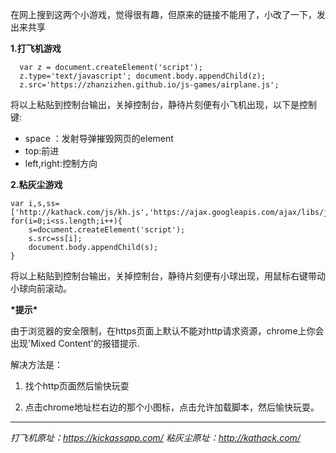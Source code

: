 在网上搜到这两个小游戏，觉得很有趣，但原来的链接不能用了，小改了一下，发出来共享

**1.打飞机游戏**


      var z = document.createElement('script'); 
      z.type='text/javascript'; document.body.appendChild(z);
      z.src='https://zhanzizhen.github.io/js-games/airplane.js'; 
      

将以上粘贴到控制台输出，关掉控制台，静待片刻便有小飞机出现，以下是控制键:

 - space ：发射导弹摧毁网页的element
 - top:前进
 - left,right:控制方向

**2.粘灰尘游戏**


    var i,s,ss=['http://kathack.com/js/kh.js','https://ajax.googleapis.com/ajax/libs/jquery/1.5.1/jquery.min.js'];
    for(i=0;i<ss.length;i++){
    	s=document.createElement('script');
    	s.src=ss[i];
    	document.body.appendChild(s);
    }
    

将以上粘贴到控制台输出，关掉控制台，静待片刻便有小球出现，用鼠标右键带动小球向前滚动。

**\*提示\***

由于浏览器的安全限制，在https页面上默认不能对http请求资源，chrome上你会出现'Mixed Content'的报错提示.


解决方法是：

 1. 找个http页面然后愉快玩耍
 
 2. 点击chrome地址栏右边的那个小图标，点击允许加载脚本，然后愉快玩耍。



----------


*打飞机原址：https://kickassapp.com/
粘灰尘原址：http://kathack.com/*
